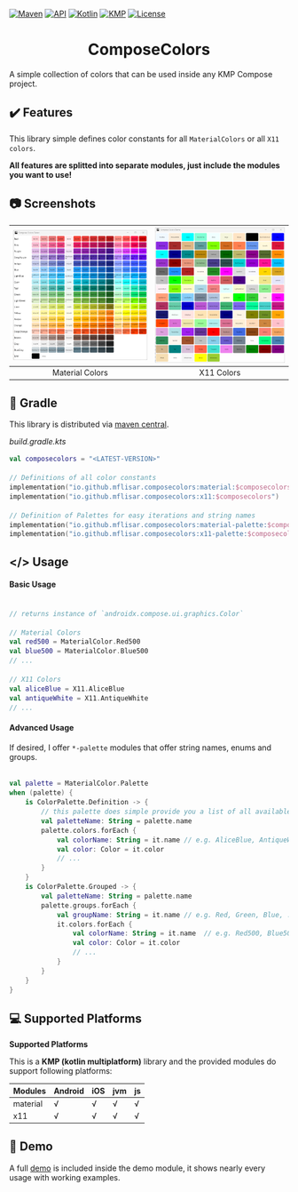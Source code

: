 [![Maven](https://img.shields.io/maven-central/v/io.github.mflisar.composecolors/core?style=for-the-badge&color=blue)](https://central.sonatype.com/namespace/io.github.mflisar.composecolors)
[![API](https://img.shields.io/badge/api-21%2B-brightgreen.svg?style=for-the-badge)](https://android-arsenal.com/api?level=21)
[![Kotlin](https://img.shields.io/github/languages/top/mflisar/kotpreferences.svg?style=for-the-badge&color=blueviolet)](https://kotlinlang.org/)
[![KMP](https://img.shields.io/badge/Kotlin_Multiplatform-blue?style=for-the-badge&label=Kotlin)](https://kotlinlang.org/docs/multiplatform.html)
[![License](https://img.shields.io/github/license/MFlisar/ComposeColors?style=for-the-badge)](LICENSE)

<h1 align="center">ComposeColors</h1>

A simple collection of colors that can be used inside any KMP Compose project.

## :heavy_check_mark: Features

This library simple defines color constants for all `MaterialColors` or all `X11 colors`.

**All features are splitted into separate modules, just include the modules you want to use!**

## :camera: Screenshots

|    ![Demo](screenshots/material.png "Material Colors")    | ![Demo](screenshots/x11.png "X11 Colors") |
|:---------------------------------------------------------:|:-----------------------------------------:|
|                      Material Colors                      |                X11 Colors                 |

## :elephant: Gradle

This library is distributed via [maven central](https://central.sonatype.com/).

*build.gradle.kts*

```kts
val composecolors = "<LATEST-VERSION>"

// Definitions of all color constants
implementation("io.github.mflisar.composecolors:material:$composecolors")
implementation("io.github.mflisar.composecolors:x11:$composecolors")

// Definition of Palettes for easy iterations and string names
implementation("io.github.mflisar.composecolors:material-palette:$composecolors")
implementation("io.github.mflisar.composecolors:x11-palette:$composecolors")
```

## </> Usage

#### Basic Usage

```kotlin

// returns instance of `androidx.compose.ui.graphics.Color`

// Material Colors
val red500 = MaterialColor.Red500
val blue500 = MaterialColor.Blue500
// ...

// X11 Colors
val aliceBlue = X11.AliceBlue
val antiqueWhite = X11.AntiqueWhite
// ...

```

#### Advanced Usage

If desired, I offer `*-palette` modules that offer string names, enums and groups.

```kotlin

val palette = MaterialColor.Palette
when (palette) {
    is ColorPalette.Definition -> {
        // this palette does simple provide you a list of all available colors
        val paletteName: String = palette.name
        palette.colors.forEach {
            val colorName: String = it.name // e.g. AliceBlue, AntiqueWhite, Aqua, ...
            val color: Color = it.color
            // ...
        }
    }
    is ColorPalette.Grouped -> {
        val paletteName: String = palette.name
        palette.groups.forEach {
            val groupName: String = it.name // e.g. Red, Green, Blue, ...
            it.colors.forEach {
                val colorName: String = it.name  // e.g. Red500, Blue500, ...
                val color: Color = it.color
                // ...
            }
        }
    }
}
```

## :computer: Supported Platforms

**Supported Platforms**

This is a **KMP (kotlin multiplatform)** library and the provided modules do support following platforms:

| Modules  | Android | iOS | jvm | js |
|:---------|---------|-----|-----|----|
| material | √       | √   | √   | √  |
| x11      | √       | √   | √   | √  |

## :tada: Demo

A full [demo](demo) is included inside the demo module, it shows nearly every usage with working examples.